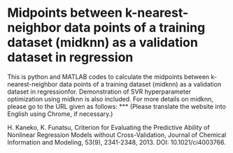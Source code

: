 # Midpoints between k-nearest-neighbor data points of a training dataset (midknn) as a validation dataset in regression
This is python and MATLAB codes to calculate the midpoints between k-nearest-neighbor data points of a training dataset (midknn) as a validation dataset in regressionfor. Demonstration of SVR hyperparameter optimization using midknn is also included. For more details on midknn, please go to the URL given as follows: *** (Please translate the website into English using Chrome, if necessary.)

H. Kaneko, K. Funatsu, Criterion for Evaluating the Predictive Ability of Nonlinear Regression Models without Cross-Validation, Journal of Chemical Information and Modeling, 53(9), 2341-2348, 2013. DOI: 10.1021/ci4003766.
